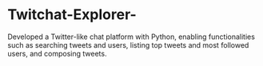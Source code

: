# Twitchat-Explorer-
 Developed a Twitter-like chat platform with Python, enabling functionalities such as searching tweets and users, listing top tweets and most followed users, and composing tweets.
